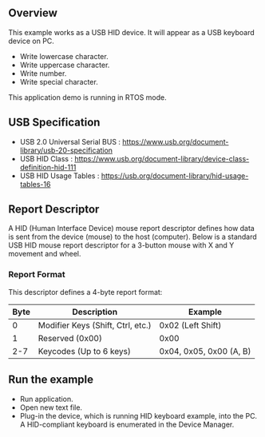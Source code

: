
## Overview

This example works as a USB HID device. It will appear as a USB keyboard device on PC.

  - Write lowercase character.
  - Write uppercase character.
  - Write number.
  - Write special character.

This application demo is running in RTOS mode.

## USB Specification

- USB 2.0 Universal Serial BUS : https://www.usb.org/document-library/usb-20-specification
- USB HID Class : https://www.usb.org/document-library/device-class-definition-hid-111
- USB HID Usage Tables : https://usb.org/document-library/hid-usage-tables-16

## Report Descriptor

A HID (Human Interface Device) mouse report descriptor defines how data is sent from the device (mouse) to the host (computer). Below is a standard USB HID mouse report descriptor for a 3-button mouse with X and Y movement and wheel.

### Report Format

This descriptor defines a 4-byte report format:

|Byte |	Description                       | Example |
| --- | --------------------------------- | ------- |
|0    | Modifier Keys (Shift, Ctrl, etc.) | 0x02 (Left Shift) |
|1    | Reserved (0x00)                   | 0x00 |
|2-7  | Keycodes (Up to 6 keys)	          | 0x04, 0x05, 0x00 (A, B) |

## Run the example

  - Run application.
  - Open new text file.
  - Plug-in the device, which is running HID keyboard example, into the PC. A HID-compliant keyboard is enumerated in the Device Manager.

